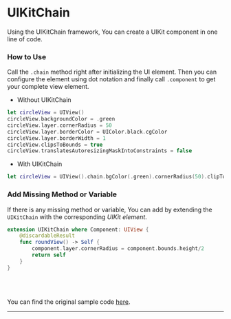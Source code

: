 # UIKitChain
Using the UIKitChain framework, You can create a UIKit component in one line of code.
<br>

### How to Use
Call the `.chain` method right after initializing the UI element. Then you can configure the element using dot notation and finally call `.component` to get your complete view element.
 -  Without UIKitChain
```Swift 
let circleView = UIView()
circleView.backgroundColor = .green
circleView.layer.cornerRadius = 50
circleView.layer.borderColor = UIColor.black.cgColor
circleView.layer.borderWidth = 1
circleView.clipsToBounds = true
circleView.translatesAutoresizingMaskIntoConstraints = false
```
 - With UIKitChain
```Swift
let circleView = UIView().chain.bgColor(.green).cornerRadius(50).clipToBounds(true).border(.black).activeAutoConstrant(false).component
```

### Add Missing Method or Variable

If there is any missing method or variable, You can add by extending the `UIKitChain` with the corresponding *UIKit element*.

```Swift
extension UIKitChain where Component: UIView {
    @discardableResult
    func roundView() -> Self {
        component.layer.cornerRadius = component.bounds.height/2
        return self
    }
}
```

<br><br>

You can find the original sample code [here](../../Example/MNkSupportUtilities/UIKitChain_comp.swift).

---
